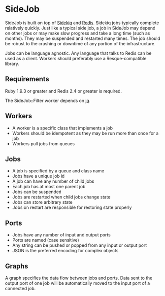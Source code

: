 SideJob
=======

SideJob is built on top of [Sidekiq](https://github.com/mperham/sidekiq) and
[Redis](http://redis.io/). Sidekiq jobs typically complete relatively quickly.
Just like a typical side job, a job in SideJob may depend on other jobs or may make slow progress
and take a long time (such as months). They may be suspended and restarted many times.
The job should be robust to the crashing or downtime of any portion of the infrastructure.

Jobs can be language agnostic. Any language that talks to Redis can be used as a client.
Workers should preferably use a Resque-compatible library.

Requirements
------------

Ruby 1.9.3 or greater and Redis 2.4 or greater is required.

The SideJob::Filter worker depends on [jq](https://github.com/stedolan/jq).

Workers
-------

* A worker is a specific class that implements a job
* Workers should be idempotent as they may be run more than once for a job
* Workers pull jobs from queues

Jobs
----

* A job is specified by a queue and class name
* Jobs have a unique job id
* A job can have any number of child jobs
* Each job has at most one parent job
* Jobs can be suspended
* Jobs are restarted when child jobs change state
* Jobs can store arbitrary state
* Jobs on restart are responsible for restoring state properly

Ports
-----

* Jobs have any number of input and output ports
* Ports are named (case sensitive)
* Any string can be pushed or popped from any input or output port
* JSON is the preferred encoding for complex objects

Graphs
------

A graph specifies the data flow between jobs and ports. Data sent to the output port
of one job will be automatically moved to the input port of a connected job.
